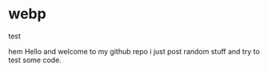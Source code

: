 # webp
test

hem
Hello and welcome to my github repo
i just post random stuff and try to test some code. 
